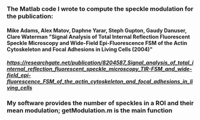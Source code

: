 ### The Matlab code I wrote to compute the speckle modulation for the publication:

#### Mike Adams, Alex Matov, Daphne Yarar, Steph Gupton, Gaudy Danuser, Clare Waterman "Signal Analysis of Total Internal Reflection Fluorescent Speckle Microscopy and Wide-Field Epi-Fluorescence FSM of the Actin Cytoskeleton and Focal Adhesions in Living Cells (2004)"

##### https://researchgate.net/publication/8204587_Signal_analysis_of_total_internal_reflection_fluorescent_speckle_microscopy_TIR-FSM_and_wide-field_epi-fluorescence_FSM_of_the_actin_cytoskeleton_and_focal_adhesions_in_living_cells

### My software provides the number of speckles in a ROI and their mean modulation; getModulation.m is the main function 

